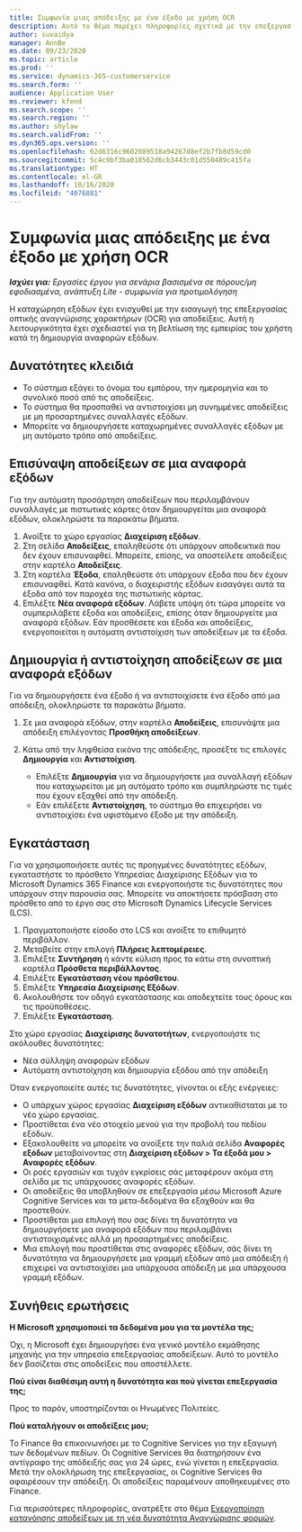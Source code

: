 ```yaml
---
title: Συμφωνία μιας απόδειξης με ένα έξοδο με χρήση OCR
description: Αυτό το θέμα παρέχει πληροφορίες σχετικά με την επεξεργασία οπτικής αναγνώρισης χαρακτήρων (OCR) για αποδείξεις.
author: suvaidya
manager: AnnBe
ms.date: 09/23/2020
ms.topic: article
ms.prod: ''
ms.service: dynamics-365-customerservice
ms.search.form: ''
audience: Application User
ms.reviewer: kfend
ms.search.scope: ''
ms.search.region: ''
ms.author: shylaw
ms.search.validFrom: ''
ms.dyn365.ops.version: ''
ms.openlocfilehash: 62d6316c9602089518a94267d8ef2b7fb8d59cd0
ms.sourcegitcommit: 5c4c9bf3ba018562d6cb3443c01d550489c415fa
ms.translationtype: HT
ms.contentlocale: el-GR
ms.lasthandoff: 10/16/2020
ms.locfileid: "4076881"
---
```

# <a name="match-a-receipt-to-an-expense-using-ocr"></a>Συμφωνία μιας απόδειξης με ένα έξοδο με χρήση OCR

_**Ισχύει για:** Εργασίες έργου για σενάρια βασισμένα σε πόρους/μη εφοδιασμένα, ανάπτυξη Lite - συμφωνία για προτιμολόγηση_

Η καταχώρηση εξόδων έχει ενισχυθεί με την εισαγωγή της επεξεργασίας οπτικής αναγνώρισης χαρακτήρων (OCR) για αποδείξεις. Αυτή η λειτουργικότητα έχει σχεδιαστεί για τη βελτίωση της εμπειρίας του χρήστη κατά τη δημιουργία αναφορών εξόδων.

## <a name="key-features"></a>Δυνατότητες κλειδιά

- Το σύστημα εξάγει το όνομα του εμπόρου, την ημερομηνία και το συνολικό ποσό από τις αποδείξεις.
- Το σύστημα θα προσπαθεί να αντιστοιχίσει μη συνημμένες αποδείξεις με μη προσαρτημένες συναλλαγές εξόδων.
- Μπορείτε να δημιουργήσετε καταχωρημένες συναλλαγές εξόδων με μη αυτόματο τρόπο από αποδείξεις.

## <a name="attach-receipts-to-an-expense-report"></a>Επισύναψη αποδείξεων σε μια αναφορά εξόδων

Για την αυτόματη προσάρτηση αποδείξεων που περιλαμβάνουν συναλλαγές με πιστωτικές κάρτες όταν δημιουργείται μια αναφορά εξόδων, ολοκληρώστε τα παρακάτω βήματα.

  1. Ανοίξτε το χώρο εργασίας **Διαχείριση εξόδων**.
  2. Στη σελίδα **Αποδείξεις**, επαληθεύστε ότι υπάρχουν αποδεικτικά που δεν έχουν επισυναφθεί. Μπορείτε, επίσης, να αποστείλετε αποδείξεις στην καρτέλα **Αποδείξεις**.
  3. Στη καρτέλα **Έξοδα**, επαληθεύστε ότι υπάρχουν έξοδα που δεν έχουν επισυναφθεί. Κατά κανόνα, ο διαχειριστής εξόδων εισαγάγει αυτά τα έξοδα από τον παροχέα της πιστωτικής κάρτας.
  4. Επιλέξτε **Νέα αναφορά εξόδων**. Λάβετε υπόψη ότι τώρα μπορείτε να συμπεριλάβετε έξοδα και αποδείξεις, επίσης όταν δημιουργείτε μια αναφορά εξόδων. Εάν προσθέσετε και έξοδα και αποδείξεις, ενεργοποιείται η αυτόματη αντιστοίχιση των αποδείξεων με τα έξοδα.

## <a name="create-or-match-receipts-to-an-expense-report"></a>Δημιουργία ή αντιστοίχηση αποδείξεων σε μια αναφορά εξόδων
Για να δημιουργήσετε ένα έξοδο ή να αντιστοιχίσετε ένα έξοδο από μια απόδειξη, ολοκληρώστε τα παρακάτω βήματα.

  1. Σε μια αναφορά εξόδων, στην καρτέλα **Αποδείξεις**, επισυνάψτε μια απόδειξη επιλέγοντας **Προσθήκη αποδείξεων**.
  2. Κάτω από την ληφθείσα εικόνα της απόδειξης, προσέξτε τις επιλογές **Δημιουργία** και **Αντιστοίχιση**.

      - Επιλέξτε **Δημιουργία** για να δημιουργήσετε μια συναλλαγή εξόδων που καταχωρείται με μη αυτόματο τρόπο και συμπληρώστε τις τιμές που έχουν εξαχθεί από την απόδειξη.
      - Εάν επιλέξετε **Αντιστοίχηση**, το σύστημα θα επιχειρήσει να αντιστοιχίσει ένα υφιστάμενο έξοδο με την απόδειξη.

## <a name="installation"></a>Εγκατάσταση

Για να χρησιμοποιήσετε αυτές τις προηγμένες δυνατότητες εξόδων, εγκαταστήστε το πρόσθετο Υπηρεσίας Διαχείρισης Εξόδων για το Microsoft Dynamics 365 Finance και ενεργοποιήστε τις δυνατότητες που υπάρχουν στην παρουσία σας. Μπορείτε να αποκτήσετε πρόσβαση στο πρόσθετο από το έργο σας στο Microsoft Dynamics Lifecycle Services (LCS).

1. Πραγματοποιήστε είσοδο στο LCS και ανοίξτε το επιθυμητό περιβάλλον.
2. Μεταβείτε στην επιλογή **Πλήρεις λεπτομέρειες**.
3. Επιλέξτε **Συντήρηση** ή κάντε κύλιση προς τα κάτω στη συνοπτική καρτέλα **Πρόσθετα περιβάλλοντος**.
4. Επιλέξτε **Εγκατάσταση νέου πρόσθετου**.
5. Επιλέξτε **Υπηρεσία Διαχείρισης Εξόδων**.
6. Ακολουθήστε τον οδηγό εγκατάστασης και αποδεχτείτε τους όρους και τις προϋποθέσεις.
7. Επιλέξτε **Εγκατάσταση**.

Στο χώρο εργασίας **Διαχείρισης δυνατοτήτων**, ενεργοποιήστε τις ακόλουθες δυνατότητες:

- Νέα σύλληψη αναφορών εξόδων
- Αυτόματη αντιστοίχηση και δημιουργία εξόδου από την απόδειξη

Όταν ενεργοποιείτε αυτές τις δυνατότητες, γίνονται οι εξής ενέργειες:

- Ο υπάρχων χώρος εργασίας **Διαχείριση εξόδων** αντικαθίσταται με το νέο χώρο εργασίας.
- Προστίθεται ένα νέο στοιχείο μενού για την προβολή του πεδίου εξόδων.
- Εξακολουθείτε να μπορείτε να ανοίξετε την παλιά σελίδα **Αναφορές εξόδων** μεταβαίνοντας στη **Διαχείριση εξόδων > Τα έξοδά μου > Αναφορές εξόδων**.
- Οι ροές εργασιών και τυχόν εγκρίσεις σάς μεταφέρουν ακόμα στη σελίδα με τις υπάρχουσες αναφορές εξόδων.
- Οι αποδείξεις θα υποβληθούν σε επεξεργασία μέσω Microsoft Azure Cognitive Services και τα μετα-δεδομένα θα εξαχθούν και θα προστεθούν.
- Προστίθεται μια επιλογή που σας δίνει τη δυνατότητα να δημιουργήσετε μια αναφορά εξόδων που περιλαμβάνει αντιστοιχισμένες αλλά μη προσαρτημένες αποδείξεις.
- Μια επιλογή που προστίθεται στις αναφορές εξόδων, σάς δίνει τη δυνατότητα να δημιουργήσετε μια γραμμή εξόδων από μια απόδειξη ή επιχειρεί να αντιστοιχίσει μια υπάρχουσα απόδειξη με μια υπάρχουσα γραμμή εξόδων.

## <a name="frequently-asked-questions"></a>Συνήθεις ερωτήσεις

**Η Microsoft χρησιμοποιεί τα δεδομένα μου για τα μοντέλα της;**

Όχι, η Microsoft έχει δημιουργήσει ένα γενικό μοντέλο εκμάθησης μηχανής για την υπηρεσία επεξεργασίας αποδείξεων. Αυτό το μοντέλο δεν βασίζεται στις αποδείξεις που αποστέλλετε.

**Πού είναι διαθέσιμη αυτή η δυνατότητα και πού γίνεται επεξεργασία της;**

Προς το παρόν, υποστηρίζονται οι Ηνωμένες Πολιτείες.

**Πού καταλήγουν οι αποδείξεις μου;**

Το Finance θα επικοινωνήσει με το Cognitive Services για την εξαγωγή των δεδομένων πεδίων. Οι Cognitive Services θα διατηρήσουν ένα αντίγραφο της απόδειξής σας για 24 ώρες, ενώ γίνεται η επεξεργασία. Μετά την ολοκλήρωση της επεξεργασίας, οι Cognitive Services θα αφαιρέσουν την απόδειξη. Οι αποδείξεις παραμένουν αποθηκευμένες στο Finance.

Για περισσότερες πληροφορίες, ανατρέξτε στο θέμα [Ενεργοποίηση κατανόησης αποδείξεων με τη νέα δυνατότητα Αναγνώρισης φορμών](https://azure.microsoft.com/blog/enable-receipt-understanding-with-form-recognizer-s-new-capability/).
